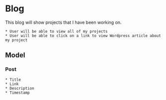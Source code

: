 # Blog

This blog will show projects that I have been working on.

    * User will be able to view all of my projects
    * User will be able to click on a link to view Wordpress article about my project

## Model
### Post
    * Title
    * Link
    * Description
    * Timestamp

